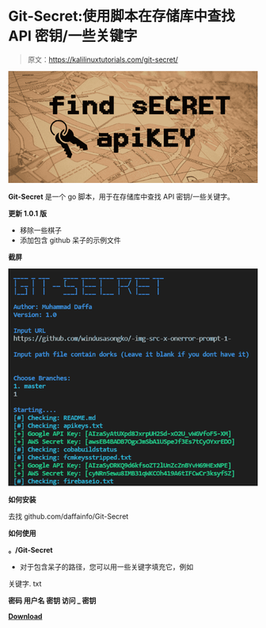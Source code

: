 # Git-Secret:使用脚本在存储库中查找 API 密钥/一些关键字

> 原文：<https://kalilinuxtutorials.com/git-secret/>

[![](img/37d1d997fed4cfeb9b9e4da023c6c75a.png)](https://1.bp.blogspot.com/-6RBUGpGWy2g/YSjrPgFbyFI/AAAAAAAAKmA/axeuxqY4q8Ad8PDXeoxcr1UIGhAco7IigCLcBGAsYHQ/s848/1_BkJyhgPiHcIq8NT-a_veMg.png)

**Git-Secret** 是一个 go 脚本，用于在存储库中查找 API 密钥/一些关键字。

**更新 1.0.1 版**

*   移除一些棋子
*   添加包含 github 呆子的示例文件

**截屏**

![](img/c0bd008930fea10ab4bd2de3c9ea0d82.png)

**如何安装**

去找 github.com/daffainfo/Git-Secret

**如何使用**

**。/Git-Secret**

*   对于包含呆子的路径，您可以用一些关键字填充它，例如

关键字. txt

**密码
用户名
密钥
访问 _ 密钥**

[**Download**](https://github.com/daffainfo/Git-Secret)